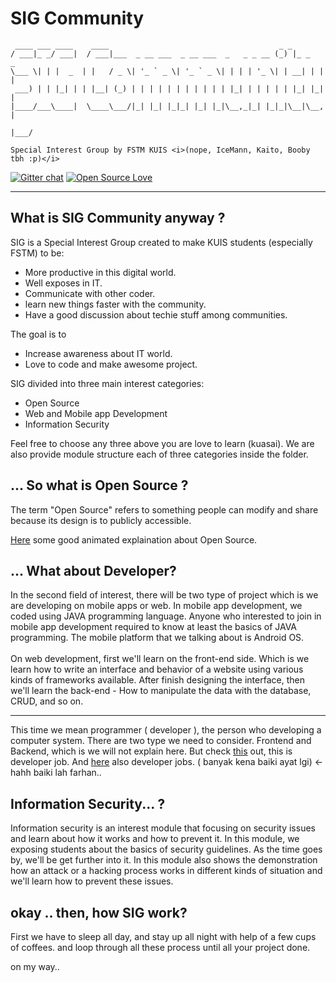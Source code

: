 # SIG Community

     ____ ___ ____    ____                                      _ _         
    / ___|_ _/ ___|  / ___|___  _ __ ___  _ __ ___  _   _ _ __ (_) |_ _   _
    \___ \| | |  _  | |   / _ \| '_ ` _ \| '_ ` _ \| | | | '_ \| | __| | | |
     ___) | | |_| | | |__| (_) | | | | | | | | | | | |_| | | | | | |_| |_| |
    |____/___\____|  \____\___/|_| |_| |_|_| |_| |_|\__,_|_| |_|_|\__|\__, |
                                                                      |___/

`Special Interest Group by FSTM KUIS <i>(nope, IceMann, Kaito, Booby tbh :p)</i>`

[![Gitter chat](https://img.shields.io/gitter/room/nwjs/nw.js.svg?style=flat)](https://gitter.im/sig-kuis/community)
[![Open Source Love](https://badges.frapsoft.com/os/v1/open-source.svg?v=103)](https://github.com/ellerbrock/open-source-badge/)    

***

## What is SIG Community anyway ?

SIG is a Special Interest Group created to make KUIS students (especially FSTM) to be:
  * More productive in this digital world.
  * Well exposes in IT.
  * Communicate with other coder.
  * learn new things faster with the community.
  * Have a good discussion about techie stuff among communities.

The goal is to
  * Increase awareness about IT world.
  * Love to code and make awesome project.

SIG divided into three main interest categories:
  * Open Source
  * Web and Mobile app Development
  * Information Security

Feel free to choose any three above you are love to learn (kuasai). We are also provide module structure each of three categories inside the folder.

## ... So what is Open Source ?

The term "Open Source" refers to something people can modify and share because its design is to publicly accessible.

[Here](https://youtu.be/a8fHgx9mE5U) some good animated explaination about Open Source.

## ... What about Developer?

In the second field of interest, there will be two type of project which is we are developing on mobile apps or web. In mobile app development, we coded using JAVA programming language. Anyone who interested to join in mobile app development required to know at least the basics of JAVA programming. The mobile platform that we talking about is Android OS.
<br><br>
On web development, first we'll learn on the front-end side. Which is we learn how to write an interface and behavior of a website using various kinds of frameworks available. After finish designing the interface, then we'll learn the back-end - How to manipulate the data with the database, CRUD, and so on.

***

This time we mean programmer ( developer ), the person who developing a computer system. There are two type we need to consider. Frontend and Backend,
which is we will not explain here. But check [this](https://youtu.be/Q5763pPchvw) out, this is developer job. And [here]() also developer jobs.
( banyak kena baiki ayat lgi) <- hahh baiki lah farhan..

## Information Security... ?

Information security is an interest module that focusing on security issues and learn about how it works and how to prevent it. In this module, we exposing students about the basics of security guidelines. As the time goes by, we'll be get further into it. In this module also shows the demonstration how an attack or a hacking process works in different kinds of situation and we'll learn how to prevent these issues.

## okay .. then, how SIG work?

First we have to sleep all day, and stay up all night with help of a few cups of coffees. and loop through all these process until all your project done.

on my way..
